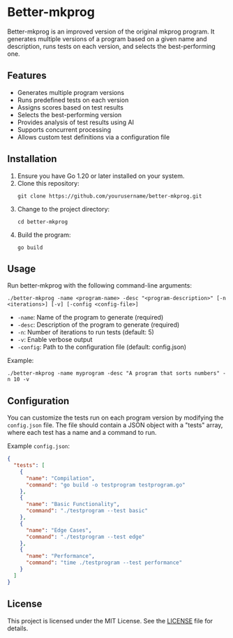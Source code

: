 # Better-mkprog

Better-mkprog is an improved version of the original mkprog program. It generates multiple versions of a program based on a given name and description, runs tests on each version, and selects the best-performing one.

## Features

- Generates multiple program versions
- Runs predefined tests on each version
- Assigns scores based on test results
- Selects the best-performing version
- Provides analysis of test results using AI
- Supports concurrent processing
- Allows custom test definitions via a configuration file

## Installation

1. Ensure you have Go 1.20 or later installed on your system.
2. Clone this repository:
   ```
   git clone https://github.com/yourusername/better-mkprog.git
   ```
3. Change to the project directory:
   ```
   cd better-mkprog
   ```
4. Build the program:
   ```
   go build
   ```

## Usage

Run better-mkprog with the following command-line arguments:

```
./better-mkprog -name <program-name> -desc "<program-description>" [-n <iterations>] [-v] [-config <config-file>]
```

- `-name`: Name of the program to generate (required)
- `-desc`: Description of the program to generate (required)
- `-n`: Number of iterations to run tests (default: 5)
- `-v`: Enable verbose output
- `-config`: Path to the configuration file (default: config.json)

Example:

```
./better-mkprog -name myprogram -desc "A program that sorts numbers" -n 10 -v
```

## Configuration

You can customize the tests run on each program version by modifying the `config.json` file. The file should contain a JSON object with a "tests" array, where each test has a name and a command to run.

Example `config.json`:

```json
{
  "tests": [
    {
      "name": "Compilation",
      "command": "go build -o testprogram testprogram.go"
    },
    {
      "name": "Basic Functionality",
      "command": "./testprogram --test basic"
    },
    {
      "name": "Edge Cases",
      "command": "./testprogram --test edge"
    },
    {
      "name": "Performance",
      "command": "time ./testprogram --test performance"
    }
  ]
}
```

## License

This project is licensed under the MIT License. See the [LICENSE](LICENSE) file for details.

